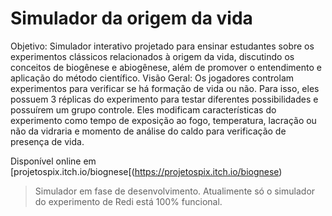 # Simulador da origem da vida
Objetivo: Simulador interativo projetado para ensinar estudantes sobre os experimentos clássicos relacionados à origem da vida, discutindo os conceitos de biogênese e abiogênese, além de promover o entendimento e aplicação do método científico.
Visão Geral: Os jogadores controlam experimentos para verificar se há formação de vida ou não. Para isso, eles possuem 3 réplicas do experimento para testar diferentes possibilidades e possuírem um grupo controle. Eles modificam características do experimento como tempo de exposição ao fogo, temperatura, lacração ou não da vidraria e momento de análise do caldo para verificação de presença de vida.

Disponível online em [projetospix.itch.io/biognese[(https://projetospix.itch.io/biognese)

> Simulador em fase de desenvolvimento. Atualimente só o simulador do experimento de Redi está 100% funcional.
